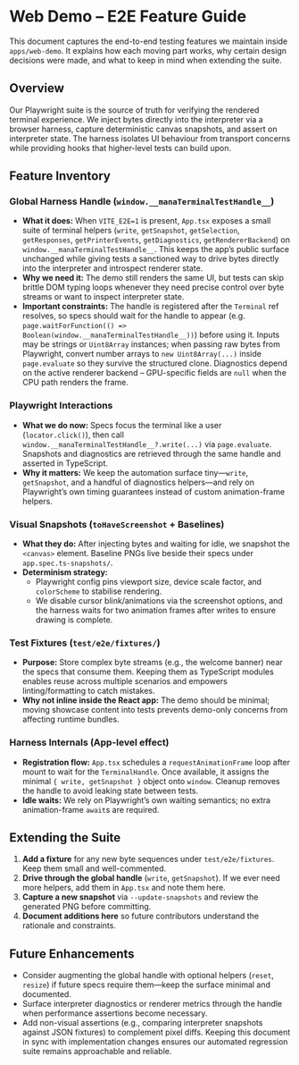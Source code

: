 # Web Demo – E2E Feature Guide

This document captures the end-to-end testing features we maintain inside `apps/web-demo`. It explains how each moving part works, why certain design decisions were made, and what to keep in mind when extending the suite.

## Overview

Our Playwright suite is the source of truth for verifying the rendered terminal experience. We inject bytes directly into the interpreter via a browser harness, capture deterministic canvas snapshots, and assert on interpreter state. The harness isolates UI behaviour from transport concerns while providing hooks that higher-level tests can build upon.

## Feature Inventory

### Global Harness Handle (`window.__manaTerminalTestHandle__`)
- **What it does:** When `VITE_E2E=1` is present, `App.tsx` exposes a small suite of terminal helpers (`write`, `getSnapshot`, `getSelection`, `getResponses`, `getPrinterEvents`, `getDiagnostics`, `getRendererBackend`) on `window.__manaTerminalTestHandle__`. This keeps the app’s public surface unchanged while giving tests a sanctioned way to drive bytes directly into the interpreter and introspect renderer state.
- **Why we need it:** The demo still renders the same UI, but tests can skip brittle DOM typing loops whenever they need precise control over byte streams or want to inspect interpreter state.
- **Important constraints:** The handle is registered after the `Terminal` ref resolves, so specs should wait for the handle to appear (e.g. `page.waitForFunction(() => Boolean(window.__manaTerminalTestHandle__))`) before using it. Inputs may be strings or `Uint8Array` instances; when passing raw bytes from Playwright, convert number arrays to `new Uint8Array(...)` inside `page.evaluate` so they survive the structured clone. Diagnostics depend on the active renderer backend – GPU-specific fields are `null` when the CPU path renders the frame.

### Playwright Interactions
- **What we do now:** Specs focus the terminal like a user (`locator.click()`), then call `window.__manaTerminalTestHandle__?.write(...)` via `page.evaluate`. Snapshots and diagnostics are retrieved through the same handle and asserted in TypeScript.
- **Why it matters:** We keep the automation surface tiny—`write`, `getSnapshot`, and a handful of diagnostics helpers—and rely on Playwright’s own timing guarantees instead of custom animation-frame helpers.

### Visual Snapshots (`toHaveScreenshot` + Baselines)
- **What they do:** After injecting bytes and waiting for idle, we snapshot the `<canvas>` element. Baseline PNGs live beside their specs under `app.spec.ts-snapshots/`.
- **Determinism strategy:**
  - Playwright config pins viewport size, device scale factor, and `colorScheme` to stabilise rendering.
  - We disable cursor blink/animations via the screenshot options, and the harness waits for two animation frames after writes to ensure drawing is complete.

### Test Fixtures (`test/e2e/fixtures/`)
- **Purpose:** Store complex byte streams (e.g., the welcome banner) near the specs that consume them. Keeping them as TypeScript modules enables reuse across multiple scenarios and empowers linting/formatting to catch mistakes.
- **Why not inline inside the React app:** The demo should be minimal; moving showcase content into tests prevents demo-only concerns from affecting runtime bundles.

### Harness Internals (App-level effect)
- **Registration flow:** `App.tsx` schedules a `requestAnimationFrame` loop after mount to wait for the `TerminalHandle`. Once available, it assigns the minimal `{ write, getSnapshot }` object onto `window`. Cleanup removes the handle to avoid leaking state between tests.
- **Idle waits:** We rely on Playwright’s own waiting semantics; no extra animation-frame `await`s are required.

## Extending the Suite

1. **Add a fixture** for any new byte sequences under `test/e2e/fixtures`. Keep them small and well-commented.
2. **Drive through the global handle** (`write`, `getSnapshot`). If we ever need more helpers, add them in `App.tsx` and note them here.
3. **Capture a new snapshot** via `--update-snapshots` and review the generated PNG before committing.
4. **Document additions here** so future contributors understand the rationale and constraints.

## Future Enhancements

- Consider augmenting the global handle with optional helpers (`reset`, `resize`) if future specs require them—keep the surface minimal and documented.
- Surface interpreter diagnostics or renderer metrics through the handle when performance assertions become necessary.
- Add non-visual assertions (e.g., comparing interpreter snapshots against JSON fixtures) to complement pixel diffs.
Keeping this document in sync with implementation changes ensures our automated regression suite remains approachable and reliable.
